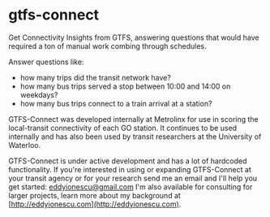 # gtfs-connect
Get Connectivity Insights from GTFS, answering questions that would have required a ton of manual work combing through schedules.

Answer questions like:
- how many trips did the transit network have?
- how many bus trips served a stop between 10:00 and 14:00 on weekdays?
- how many bus trips connect to a train arrival at a station?

GTFS-Connect was developed internally at Metrolinx for use in scoring the local-transit connectivity of each GO station.
It continues to be used internally and has also been used by transit researchers at the University of Waterloo.

GTFS-Connect is under active development and has a lot of hardcoded functionality. If you're interested in using or expanding GTFS-Connect at your transit agency or for your research send me an email and I'll help you get started: eddyionescu@gmail.com
I'm also available for consulting for larger projects, learn more about my background at [http://eddyionescu.com](http://eddyionescu.com).

